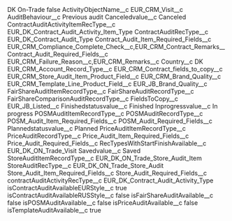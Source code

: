 <?xml version="1.0" encoding="UTF-8"?>
<CustomMetadata xmlns="http://soap.sforce.com/2006/04/metadata" xmlns:xsi="http://www.w3.org/2001/XMLSchema-instance" xmlns:xsd="http://www.w3.org/2001/XMLSchema">
    <label>DK On-Trade</label>
    <protected>false</protected>
    <values>
        <field>ActivityObjectName__c</field>
        <value xsi:type="xsd:string">EUR_CRM_Visit__c</value>
    </values>
    <values>
        <field>AuditBehaviour__c</field>
        <value xsi:type="xsd:string">Previous audit</value>
    </values>
    <values>
        <field>Canceledvalue__c</field>
        <value xsi:type="xsd:string">Canceled</value>
    </values>
    <values>
        <field>ContractAuditActivityItemRecType__c</field>
        <value xsi:type="xsd:string">EUR_DK_Contract_Audit_Activity_Item_Type</value>
    </values>
    <values>
        <field>ContractAuditRecType__c</field>
        <value xsi:type="xsd:string">EUR_DK_Contract_Audit_Type</value>
    </values>
    <values>
        <field>Contract_Audit_Item_Required_Fields__c</field>
        <value xsi:type="xsd:string">EUR_CRM_Compliance_Complete_Check__c,EUR_CRM_Contract_Remarks__</value>
    </values>
    <values>
        <field>Contract_Audit_Required_Fields__c</field>
        <value xsi:type="xsd:string">EUR_CRM_Failure_Reason__c,EUR_CRM_Remarks__c</value>
    </values>
    <values>
        <field>Country__c</field>
        <value xsi:type="xsd:string">DK</value>
    </values>
    <values>
        <field>EUR_CRM_Account_Record_Type__c</field>
        <value xsi:nil="true"/>
    </values>
    <values>
        <field>EUR_CRM_Contract_fields_to_copy__c</field>
        <value xsi:nil="true"/>
    </values>
    <values>
        <field>EUR_CRM_Store_Audit_Item_Product_Field__c</field>
        <value xsi:type="xsd:string">EUR_CRM_Brand_Quality__c</value>
    </values>
    <values>
        <field>EUR_CRM_Template_Line_Product_Field__c</field>
        <value xsi:type="xsd:string">EUR_JB_Brand_Quality__c</value>
    </values>
    <values>
        <field>FairShareAuditItemRecordType__c</field>
        <value xsi:nil="true"/>
    </values>
    <values>
        <field>FairShareAuditRecordType__c</field>
        <value xsi:nil="true"/>
    </values>
    <values>
        <field>FairShareComparisonAuditRecordType__c</field>
        <value xsi:nil="true"/>
    </values>
    <values>
        <field>FieldsToCopy__c</field>
        <value xsi:type="xsd:string">EUR_JB_Listed__c</value>
    </values>
    <values>
        <field>Finishedstatusvalue__c</field>
        <value xsi:type="xsd:string">Finished</value>
    </values>
    <values>
        <field>Inprogressvalue__c</field>
        <value xsi:type="xsd:string">In progress</value>
    </values>
    <values>
        <field>POSMAuditItemRecordType__c</field>
        <value xsi:nil="true"/>
    </values>
    <values>
        <field>POSMAuditRecordType__c</field>
        <value xsi:nil="true"/>
    </values>
    <values>
        <field>POSM_Audit_Item_Required_Fields__c</field>
        <value xsi:nil="true"/>
    </values>
    <values>
        <field>POSM_Audit_Required_Fields__c</field>
        <value xsi:nil="true"/>
    </values>
    <values>
        <field>Plannedstatusvalue__c</field>
        <value xsi:type="xsd:string">Planned</value>
    </values>
    <values>
        <field>PriceAuditItemRecordType__c</field>
        <value xsi:nil="true"/>
    </values>
    <values>
        <field>PriceAuditRecordType__c</field>
        <value xsi:nil="true"/>
    </values>
    <values>
        <field>Price_Audit_Item_Required_Fields__c</field>
        <value xsi:nil="true"/>
    </values>
    <values>
        <field>Price_Audit_Required_Fields__c</field>
        <value xsi:nil="true"/>
    </values>
    <values>
        <field>RecTypesWithStartFinishAvailable__c</field>
        <value xsi:type="xsd:string">EUR_DK_ON_Trade_Visit</value>
    </values>
    <values>
        <field>Savedvalue__c</field>
        <value xsi:type="xsd:string">Saved</value>
    </values>
    <values>
        <field>StoreAuditItemRecordType__c</field>
        <value xsi:type="xsd:string">EUR_DK_ON_Trade_Store_Audit_Item</value>
    </values>
    <values>
        <field>StoreAuditRecType__c</field>
        <value xsi:type="xsd:string">EUR_DK_ON_Trade_Store_Audit</value>
    </values>
    <values>
        <field>Store_Audit_Item_Required_Fields__c</field>
        <value xsi:nil="true"/>
    </values>
    <values>
        <field>Store_Audit_Required_Fields__c</field>
        <value xsi:nil="true"/>
    </values>
    <values>
        <field>contractAuditActivityRecType__c</field>
        <value xsi:type="xsd:string">EUR_DK_Contract_Audit_Activity_Type</value>
    </values>
    <values>
        <field>isContractAuditAvailableEURStyle__c</field>
        <value xsi:type="xsd:boolean">true</value>
    </values>
    <values>
        <field>isContractAuditAvailableRUSStyle__c</field>
        <value xsi:type="xsd:boolean">false</value>
    </values>
    <values>
        <field>isFairShareAuditAvailable__c</field>
        <value xsi:type="xsd:boolean">false</value>
    </values>
    <values>
        <field>isPOSMAuditAvailable__c</field>
        <value xsi:type="xsd:boolean">false</value>
    </values>
    <values>
        <field>isPriceAuditAvailable__c</field>
        <value xsi:type="xsd:boolean">false</value>
    </values>
    <values>
        <field>isTemplateAuditAvailable__c</field>
        <value xsi:type="xsd:boolean">true</value>
    </values>
</CustomMetadata>
